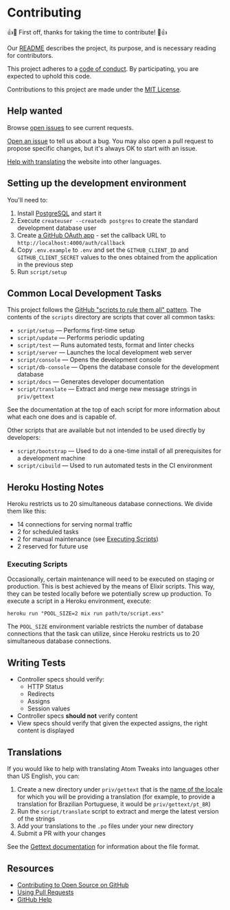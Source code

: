 # Contributing

👍🎉 First off, thanks for taking the time to contribute! 🎉👍

Our [README](README.md) describes the project, its purpose, and is necessary reading for contributors.

This project adheres to a [code of conduct](CODE_OF_CONDUCT.md). By participating, you are expected to uphold this code.

Contributions to this project are made under the [MIT License](LICENSE.md).

## Help wanted

Browse [open issues](https://github.com/lee-dohm/atom-style-tweaks/issues) to see current requests.

[Open an issue](https://github.com/lee-dohm/atom-style-tweaks/issues/new) to tell us about a bug. You may also open a pull request to propose specific changes, but it's always OK to start with an issue.

[Help with translating](#translations) the website into other languages.

## Setting up the development environment

You'll need to:

1. Install [PostgreSQL][postgres-download] and start it
1. Execute `createuser --createdb postgres` to create the standard development database user
1. Create [a GitHub OAuth app][oauth-app] - set the callback URL to `http://localhost:4000/auth/callback`
1. Copy `.env.example` to `.env` and set the `GITHUB_CLIENT_ID` and `GITHUB_CLIENT_SECRET` values to the ones obtained from the application in the previous step
1. Run `script/setup`

[oauth-app]: https://developer.github.com/apps/building-oauth-apps/creating-an-oauth-app/
[postgres-download]: https://www.postgresql.org/download/

## Common Local Development Tasks

This project follows the [GitHub "scripts to rule them all" pattern](http://githubengineering.com/scripts-to-rule-them-all/). The contents of the `scripts` directory are scripts that cover all common tasks:

* `script/setup` &mdash; Performs first-time setup
* `script/update` &mdash; Performs periodic updating
* `script/test` &mdash; Runs automated tests, format and linter checks
* `script/server` &mdash; Launches the local development web server
* `script/console` &mdash; Opens the development console
* `script/db-console` &mdash; Opens the database console for the development database
* `script/docs` &mdash; Generates developer documentation
* `script/translate` &mdash; Extract and merge new message strings in `priv/gettext`

See the documentation at the top of each script for more information about what each one does and is capable of.

Other scripts that are available but not intended to be used directly by developers:

* `script/bootstrap` &mdash; Used to do a one-time install of all prerequisites for a development machine
* `script/cibuild` &mdash; Used to run automated tests in the CI environment

## Heroku Hosting Notes

Heroku restricts us to 20 simultaneous database connections. We divide them like this:

* 14 connections for serving normal traffic
* 2 for scheduled tasks
* 2 for manual maintenance (see [Executing Scripts](#executing-scripts))
* 2 reserved for future use

### Executing Scripts

Occasionally, certain maintenance will need to be executed on staging or production. This is best achieved by the means of Elixir scripts. This way, they can be tested locally before we potentially screw up production. To execute a script in a Heroku environment, execute:

```
heroku run "POOL_SIZE=2 mix run path/to/script.exs"
```

The `POOL_SIZE` environment variable restricts the number of database connections that the task can utilize, since Heroku restricts us to 20 simultaneous database connections.

## Writing Tests

* Controller specs should verify:
    * HTTP Status
    * Redirects
    * Assigns
    * Session values
* Controller specs **should not** verify content
* View specs should verify that given the expected assigns, the right content is displayed

## Translations

If you would like to help with translating Atom Tweaks into languages other than US English, you can:

1. Create a new directory under `priv/gettext` that is the [name of the locale](https://en.wikipedia.org/wiki/Locale_(computer_software)) for which you will be providing a translation (for example, to provide a translation for Brazilian Portuguese, it would be `priv/gettext/pt_BR`)
1. Run the `script/translate` script to extract and merge the latest version of the strings
1. Add your translations to the `.po` files under your new directory
1. Submit a PR with your changes

See the [Gettext documentation](https://hexdocs.pm/gettext/Gettext.html) for information about the file format.

## Resources

- [Contributing to Open Source on GitHub](https://guides.github.com/activities/contributing-to-open-source/)
- [Using Pull Requests](https://help.github.com/articles/about-pull-requests/)
- [GitHub Help](https://help.github.com)
